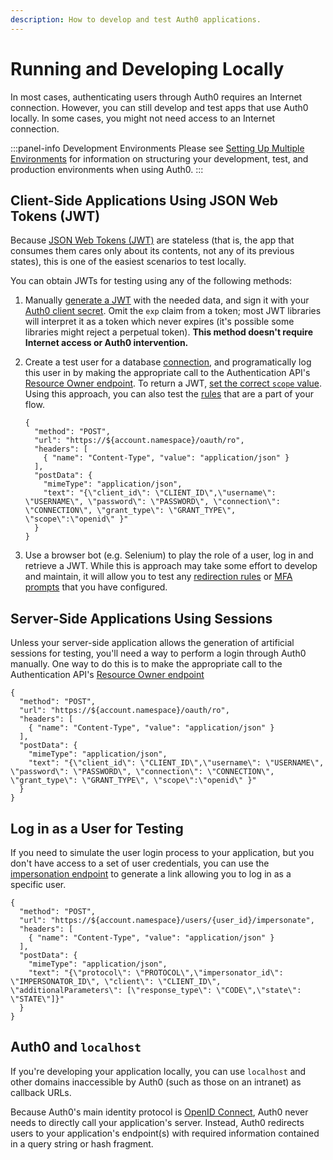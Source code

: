 ```yaml
---
description: How to develop and test Auth0 applications.
---
```


# Running and Developing Locally

 In most cases, authenticating users through Auth0 requires an Internet connection. However, you can still develop and test apps that use Auth0 locally. In some cases, you might not need access to an Internet connection.

:::panel-info Development Environments
Please see [Setting Up Multiple Environments](/dev-lifecycle/setting-up-env) for information on structuring your development, test, and production environments when using Auth0.
:::

## Client-Side Applications Using JSON Web Tokens (JWT)

Because [JSON Web Tokens (JWT)](/jwt) are stateless (that is, the app that consumes them cares only about its contents, not any of its previous states), this is one of the easiest scenarios to test locally.

You can obtain JWTs for testing using any of the following methods:

1. Manually [generate a JWT](https://jwt.io#libraries-io) with the needed data, and sign it with your [Auth0 client secret](${manage_url}/#/clients/${account.clientId}/settings). Omit the `exp` claim from a token; most JWT libraries will interpret it as a token which never expires (it's possible some libraries might reject a perpetual token). **This method doesn't require Internet access or Auth0 intervention.**

2. Create a test user for a database [connection](/identityproviders), and programatically log this user in by making the appropriate call to the Authentication API's [Resource Owner endpoint](/api/authentication/reference#resource-owner). To return a JWT, [set the correct `scope` value](/scopes). Using this approach, you can also test the [rules](/rules) that are a part of your flow.

    ```har
    {
      "method": "POST",
      "url": "https://${account.namespace}/oauth/ro",
      "headers": [
        { "name": "Content-Type", "value": "application/json" }
      ],
      "postData": {
        "mimeType": "application/json",
        "text": "{\"client_id\": \"CLIENT_ID\",\"username\": \"USERNAME\", \"password\": \"PASSWORD\", \"connection\": \"CONNECTION\", \"grant_type\": \"GRANT_TYPE\", \"scope\":\"openid\" }"
      }
    }
    ```

3. Use a browser bot (e.g. Selenium) to play the role of a user, log in and retrieve a JWT. While this is approach may take some effort to develop and maintain, it will allow you to test any [redirection rules](/rules/redirect) or [MFA prompts](/multifactor-authentication) that you have configured.

## Server-Side Applications Using Sessions

Unless your server-side application allows the generation of artificial sessions for testing, you'll need a way to perform a login through Auth0 manually. One way to do this is to make the appropriate call to the Authentication API's [Resource Owner endpoint](/api/authentication/reference#resource-owner)

```har
{
  "method": "POST",
  "url": "https://${account.namespace}/oauth/ro",
  "headers": [
    { "name": "Content-Type", "value": "application/json" }
  ],
  "postData": {
    "mimeType": "application/json",
    "text": "{\"client_id\": \"CLIENT_ID\",\"username\": \"USERNAME\", \"password\": \"PASSWORD\", \"connection\": \"CONNECTION\", \"grant_type\": \"GRANT_TYPE\", \"scope\":\"openid\" }"
  }
}
```

## Log in as a User for Testing

If you need to simulate the user login process to your application, but you don't have access to a set of user credentials, you can use the [impersonation endpoint](/api/authentication/reference#impersonation) to generate a link allowing you to log in as a specific user.

```har
{
  "method": "POST",
  "url": "https://${account.namespace}/users/{user_id}/impersonate",
  "headers": [
    { "name": "Content-Type", "value": "application/json" }
  ],
  "postData": {
    "mimeType": "application/json",
    "text": "{\"protocol\": \"PROTOCOL\",\"impersonator_id\": \"IMPERSONATOR_ID\", \"client\": \"CLIENT_ID\", \"additionalParameters\": [\"response_type\": \"CODE\",\"state\": \"STATE\"]}"
  }
}
```

## Auth0 and `localhost`

If you're developing your application locally, you can use `localhost` and other domains inaccessible by Auth0 (such as those on an intranet) as callback URLs.

Because Auth0's main identity protocol is [OpenID Connect](/protocols), Auth0 never needs to directly call your application's server. Instead, Auth0 redirects users to your application's endpoint(s) with required information contained in a query string or hash fragment.
